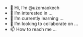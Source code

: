 - 👋 Hi, I’m @uzomaokech
- 👀 I’m interested in ...
- 🌱 I’m currently learning ...
- 💞️ I’m looking to collaborate on ...
- 📫 How to reach me ...

<!---
uzomaokech/uzomaokech is a ✨ special ✨ repository because its `README.md` (this file) appears on your GitHub profile.
You can click the Preview link to take a look at your changes.
--->
